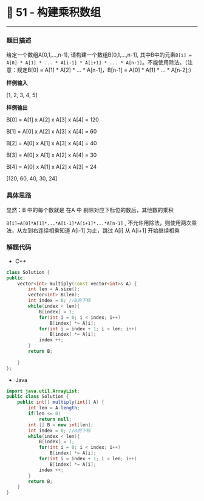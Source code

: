 # 🎲 51 - 构建乘积数组

---



### 题目描述

给定一个数组A[0,1,...,n-1], 请构建一个数组B[0,1,...,n-1], 其中B中的元素`B[i] = A[0] * A[1] * ... * A[i-1] * A[i+1] * ... * A[n-1]`。不能使用除法。（注意：规定B[0] = A[1] * A[2] * ... * A[n-1]，B[n-1] = A[0] * A[1] * ... * A[n-2];）

**样例输入**

[1, 2, 3, 4, 5]

**样例输出**

B[0] = A[1] x A[2] x A[3] x A[4] = 120

B[1] = A[0]  x A[2] x A[3] x A[4] = 60

B[2] = A[0]  x A[1] x A[3] x A[4] = 40

B[3] = A[0]  x A[1] x A[2] x A[4] = 30

B[4] = A[0]  x A[1] x A[2] x A[3] = 24

[120, 60, 40, 30, 24]

### 具体思路

显然：B 中的每个数就是 在A 中 剔除对应下标位的数后，其他数的乘积

`B[i]=A[0]*A[1]*...*A[i-1]*A[i+1]*...*A[n-1]` , 不允许用除法，则使用两次乘法，从左到右连续相乘知道 A[i-1] 为止，跳过 A[i] 从 A[i+1] 开始继续相乘

### 解题代码

- C++

```cpp
class Solution {
public:
    vector<int> multiply(const vector<int>& A) {
        int len = A.size();
        vector<int> B(len);
        int index = 0; //B的下标
        while(index < len){
            B[index] = 1;
            for(int i = 0; i < index; i++)
                B[index] *= A[i];
            for(int i = index + 1; i < len; i++)
                B[index] *= A[i];
            index ++;
        }
        return B;
        
    }
};
```

- Java

```java
import java.util.ArrayList;
public class Solution {
    public int[] multiply(int[] A) {
        int len = A.length;
        if(len <= 0)
            return null;
        int [] B = new int[len];
        int index = 0; //B的下标
        while(index < len){
            B[index] = 1;
            for(int i = 0; i < index; i++)
                B[index] *= A[i];
            for(int i = index + 1; i < len; i++)
                B[index] *= A[i];
            index ++;
        }
        return B;
    }
}
```


